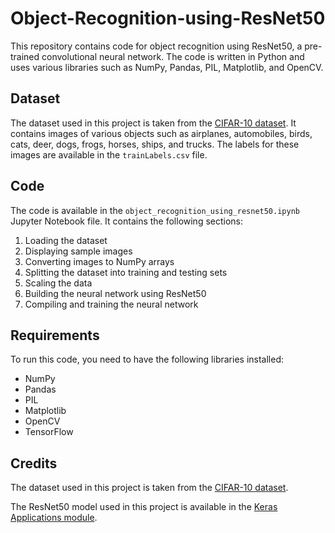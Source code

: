 # Object-Recognition-using-ResNet50


This repository contains code for object recognition using ResNet50, a pre-trained convolutional neural network. The code is written in Python and uses various libraries such as NumPy, Pandas, PIL, Matplotlib, and OpenCV.

## Dataset

 The dataset used in this project is taken from the [CIFAR-10 dataset](https://www.kaggle.com/c/cifar-10/). It contains images of various objects such as airplanes, automobiles, birds, cats, deer, dogs, frogs, horses, ships, and trucks. The labels for these images are available in the `trainLabels.csv` file.

## Code

The code is available in the `object_recognition_using_resnet50.ipynb` Jupyter Notebook file. It contains the following sections:

1. Loading the dataset
2. Displaying sample images
3. Converting images to NumPy arrays
4. Splitting the dataset into training and testing sets
5. Scaling the data
6. Building the neural network using ResNet50
7. Compiling and training the neural network

## Requirements

To run this code, you need to have the following libraries installed:

- NumPy
- Pandas
- PIL
- Matplotlib
- OpenCV
- TensorFlow


## Credits

The dataset used in this project is taken from the [CIFAR-10 dataset](https://www.kaggle.com/c/cifar-10/).

The ResNet50 model used in this project is available in the [Keras Applications module](https://keras.io/api/applications/resnet/).
